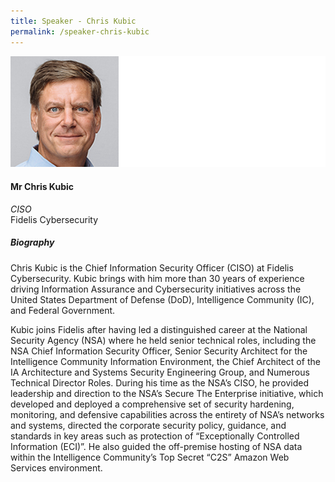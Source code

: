 ```yaml
---
title: Speaker - Chris Kubic
permalink: /speaker-chris-kubic
---
```


![Chris Kubic](/images/speakers/Chris-Kubic.jpg)

#### **Mr Chris Kubic**

*CISO*  
Fidelis Cybersecurity

##### **Biography**

Chris Kubic is the Chief Information Security Officer (CISO) at Fidelis Cybersecurity. Kubic brings with him more than 30 years of experience driving Information Assurance and Cybersecurity initiatives across the United States Department of Defense (DoD), Intelligence Community (IC), and Federal Government.

Kubic joins Fidelis after having led a distinguished career at the National Security Agency (NSA) where he held senior technical roles, including the NSA Chief Information Security Officer, Senior Security Architect for the Intelligence Community Information Environment, the Chief Architect of the IA Architecture and Systems Security Engineering Group, and Numerous Technical Director Roles. During his time as the NSA’s CISO, he provided leadership and direction to the NSA’s Secure The Enterprise initiative, which developed and deployed a comprehensive set of security hardening, monitoring, and defensive capabilities across the entirety of NSA’s networks and systems, directed the corporate security policy, guidance, and standards in key areas such as protection of “Exceptionally Controlled Information (ECI)”. He also guided the off-premise hosting of NSA data within the Intelligence Community’s Top Secret “C2S” Amazon Web Services environment.